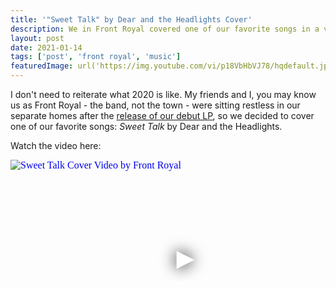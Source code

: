 ```yaml
---
title: '"Sweet Talk" by Dear and the Headlights Cover'
description: We in Front Royal covered one of our favorite songs in a very 2020 way - individually tracking our parts in the comfort of our own homes.
layout: post
date: 2021-01-14
tags: ['post', 'front royal', 'music']
featuredImage: url('https://img.youtube.com/vi/p18VbHbVJ78/hqdefault.jpg')
---
```

I don't need to reiterate what 2020 is like. My friends and I, you may know us as Front Royal - the band, not the town - were sitting restless in our separate homes after the [release of our debut LP](https://frontroyalmd.bandcamp.com), so we decided to cover one of our favorite songs: _Sweet Talk_ by Dear and the Headlights.

Watch the video here:

<div class="video-embed">
  <iframe width="560" height="315" src="https://www.youtube-nocookie.com/embed/p18VbHbVJ78" srcdoc="<style>*{padding:0;margin:0;overflow:hidden}html,body{height:100%}img,span{position:absolute;width:100%;top:0;bottom:0;margin:auto}span{height:1.5em;text-align:center;font:48px/1.5 sans-serif;color:white;text-shadow:0 0 0.5em black}</style><a href=https://www.youtube-nocookie.com/embed/p18VbHbVJ78?autoplay=1><img src=https://img.youtube.com/vi/p18VbHbVJ78/hqdefault.jpg alt='Sweet Talk Cover Video by Front Royal'><span>&#x25BA;</span></a>" frameborder="0" allow="accelerometer; autoplay; clipboard-write; encrypted-media; gyroscope; picture-in-picture" allowfullscreen title="Sweet Talk Cover Video by Front Royal"></iframe>
</div>
